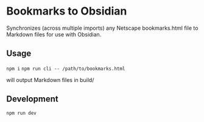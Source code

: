 # Bookmarks to Obsidian

Synchronizes (across multiple imports) any Netscape bookmarks.html file to Markdown files for use with Obsidian.

## Usage

`npm i`
`npm run cli -- /path/to/bookmarks.html`

will output Markdown files in build/

## Development

`npm run dev`
